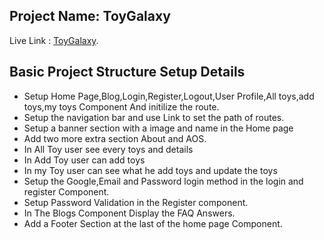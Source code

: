 ## Project Name: ToyGalaxy

Live Link : [ToyGalaxy](https://toygalaxy-client.web.app/).

## Basic Project Structure Setup Details

- Setup Home Page,Blog,Login,Register,Logout,User Profile,All toys,add toys,my toys Component And initilize the route.
- Setup the navigation bar and use Link to set the path of routes.
- Setup a banner section with a image and name in the Home page 
- Add two more extra section About and AOS.
- In All Toy user see every toys and details
- In Add Toy user can add toys
- In my Toy user can see what he add toys and update the toys
- Setup the Google,Email and Password login method in the login and register Component.
- Setup Password Validation in the Register component.
- In The Blogs Component Display the FAQ Answers.
- Add a Footer Section at the last of the home page Component.